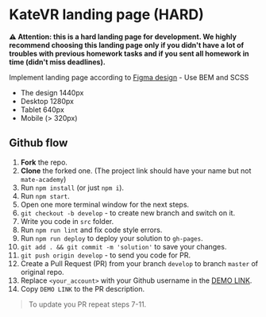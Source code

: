 # KateVR landing page (HARD)

**⚠️ Attention: this is a hard landing page for development. We highly recommend choosing this landing page only if you didn't have a lot of troubles with previous homework tasks and if you sent all homework in time (didn't miss deadlines).**

Implement landing page according to [Figma design](https://www.figma.com/file/Blpg4iapsI7fRqJeSp6DvK/KatVR?node-id=1%3A370) - Use BEM and SCSS

- The design 1440px
- Desktop 1280px
- Tablet 640px
- Mobile (> 320px)



## Github flow
1. **Fork** the repo.
2. **Clone** the forked one. (The project link should have your name but not `mate-academy`)
3. Run `npm install` (or just `npm i`).
4. Run `npm start`.
5. Open one more terminal window for the next steps.
6. `git checkout -b develop` - to create new branch and switch on it.
7. Write you code in `src` folder.
8. Run `npm run lint` and fix code style errors.
9. Run `npm run deploy` to deploy your solution to `gh-pages`.
10. `git add . && git commit -m 'solution'` to save your changes.
11. `git push origin develop` - to send you code for PR.
12. Create a Pull Request (PR) from your branch `develop` to branch `master` of original repo.
13. Replace `<your_account>` with your Github username in the
  [DEMO LINK](https://yevhen-pavlovskyi.github.io/layout_KateVR/).
14. Copy `DEMO LINK` to the PR description.

> To update you PR repeat steps 7-11.

